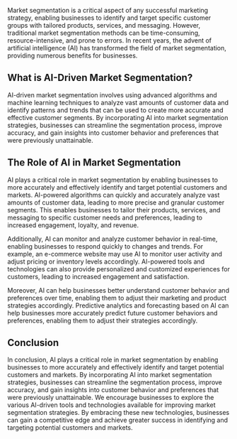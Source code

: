 
Market segmentation is a critical aspect of any successful marketing strategy, enabling businesses to identify and target specific customer groups with tailored products, services, and messaging. However, traditional market segmentation methods can be time-consuming, resource-intensive, and prone to errors. In recent years, the advent of artificial intelligence (AI) has transformed the field of market segmentation, providing numerous benefits for businesses.

What is AI-Driven Market Segmentation?
--------------------------------------

AI-driven market segmentation involves using advanced algorithms and machine learning techniques to analyze vast amounts of customer data and identify patterns and trends that can be used to create more accurate and effective customer segments. By incorporating AI into market segmentation strategies, businesses can streamline the segmentation process, improve accuracy, and gain insights into customer behavior and preferences that were previously unattainable.

The Role of AI in Market Segmentation
-------------------------------------

AI plays a critical role in market segmentation by enabling businesses to more accurately and effectively identify and target potential customers and markets. AI-powered algorithms can quickly and accurately analyze vast amounts of customer data, leading to more precise and granular customer segments. This enables businesses to tailor their products, services, and messaging to specific customer needs and preferences, leading to increased engagement, loyalty, and revenue.

Additionally, AI can monitor and analyze customer behavior in real-time, enabling businesses to respond quickly to changes and trends. For example, an e-commerce website may use AI to monitor user activity and adjust pricing or inventory levels accordingly. AI-powered tools and technologies can also provide personalized and customized experiences for customers, leading to increased engagement and satisfaction.

Moreover, AI can help businesses better understand customer behavior and preferences over time, enabling them to adjust their marketing and product strategies accordingly. Predictive analytics and forecasting based on AI can help businesses more accurately predict future customer behaviors and preferences, enabling them to adjust their strategies accordingly.

Conclusion
----------

In conclusion, AI plays a critical role in market segmentation by enabling businesses to more accurately and effectively identify and target potential customers and markets. By incorporating AI into market segmentation strategies, businesses can streamline the segmentation process, improve accuracy, and gain insights into customer behavior and preferences that were previously unattainable. We encourage businesses to explore the various AI-driven tools and technologies available for improving market segmentation strategies. By embracing these new technologies, businesses can gain a competitive edge and achieve greater success in identifying and targeting potential customers and markets.
